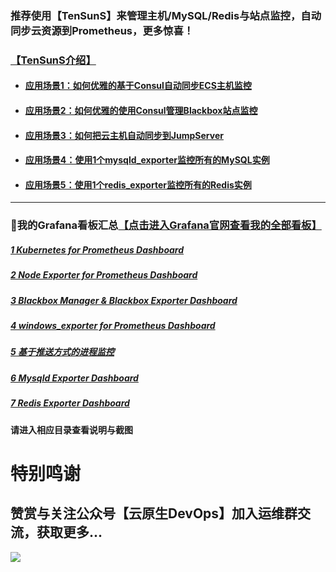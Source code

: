 ### 推荐使用【TenSunS】来管理主机/MySQL/Redis与站点监控，自动同步云资源到Prometheus，更多惊喜！
### [【TenSunS介绍】](https://github.com/starsliao/TenSunS)
- #### [应用场景1：如何优雅的基于Consul自动同步ECS主机监控](https://github.com/starsliao/TenSunS/blob/main/docs/ECS%E4%B8%BB%E6%9C%BA%E7%9B%91%E6%8E%A7.md)
- #### [应用场景2：如何优雅的使用Consul管理Blackbox站点监控](https://github.com/starsliao/TenSunS/blob/main/docs/blackbox%E7%AB%99%E7%82%B9%E7%9B%91%E6%8E%A7.md)
- #### [应用场景3：如何把云主机自动同步到JumpServer](https://github.com/starsliao/TenSunS/blob/main/docs/%E5%A6%82%E4%BD%95%E6%8A%8A%E4%B8%BB%E6%9C%BA%E8%87%AA%E5%8A%A8%E5%90%8C%E6%AD%A5%E5%88%B0JumpServer.md)
- #### [应用场景4：使用1个mysqld_exporter监控所有的MySQL实例](https://github.com/starsliao/TenSunS/blob/main/docs/%E5%A6%82%E4%BD%95%E4%BC%98%E9%9B%85%E7%9A%84%E4%BD%BF%E7%94%A8%E4%B8%80%E4%B8%AAmysqld_exporter%E7%9B%91%E6%8E%A7%E6%89%80%E6%9C%89%E7%9A%84MySQL%E5%AE%9E%E4%BE%8B.md)
- #### [应用场景5：使用1个redis_exporter监控所有的Redis实例](https://github.com/starsliao/TenSunS/blob/main/docs/%E4%BD%BF%E7%94%A8%E4%B8%80%E4%B8%AAredis_exporter%E7%9B%91%E6%8E%A7%E6%89%80%E6%9C%89%E7%9A%84Redis%E5%AE%9E%E4%BE%8B.md)

---
### 💖我的Grafana看板汇总[【点击进入Grafana官网查看我的全部看板】](https://grafana.com/orgs/starsliao/dashboards)
##### [1 Kubernetes for Prometheus Dashboard](https://github.com/starsliao/Prometheus/tree/master/kubernetes)
##### [2 Node Exporter for Prometheus Dashboard](https://github.com/starsliao/Prometheus/tree/master/node_exporter)
##### [3 Blackbox Manager & Blackbox Exporter Dashboard](https://github.com/starsliao/Prometheus/tree/master/blackbox_exporter)
##### [4 windows_exporter for Prometheus Dashboard](https://github.com/starsliao/Prometheus/tree/master/windows_exporter)
##### [5 基于推送方式的进程监控](https://github.com/starsliao/Prometheus/tree/master/linux_proc_monit)
##### [6 Mysqld Exporter Dashboard](https://github.com/starsliao/TenSunS/blob/main/docs/%E5%A6%82%E4%BD%95%E4%BC%98%E9%9B%85%E7%9A%84%E4%BD%BF%E7%94%A8%E4%B8%80%E4%B8%AAmysqld_exporter%E7%9B%91%E6%8E%A7%E6%89%80%E6%9C%89%E7%9A%84MySQL%E5%AE%9E%E4%BE%8B.md)
##### [7 Redis Exporter Dashboard](https://github.com/starsliao/TenSunS/blob/main/docs/%E4%BD%BF%E7%94%A8%E4%B8%80%E4%B8%AAredis_exporter%E7%9B%91%E6%8E%A7%E6%89%80%E6%9C%89%E7%9A%84Redis%E5%AE%9E%E4%BE%8B.md)

#### 请进入相应目录查看说明与截图
# 特别鸣谢
## 赞赏与关注公众号【**云原生DevOps**】加入运维群交流，获取更多...
![](https://starsl.cn/static/img/thanks.png)
